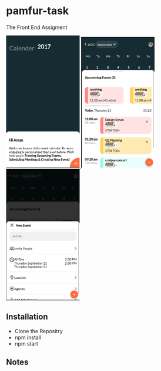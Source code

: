 # pamfur-task

The Front End Assigment

<a href="#">
<img style="width: 200px;" src="./demos/page1.png" alt="">
</a>

<a href="#">
<img style="width: 200px;" src="./demos/page2.png" alt="">
</a>

<a href="#">
<img style="width: 200px;" src="./demos/page4.png" alt="">
</a>

## Installation

- Clone the Repositry
- npm install
- npm start

## Notes
